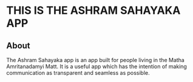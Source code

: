 # THIS IS THE ASHRAM SAHAYAKA APP

## About

The Ashram Sahayaka app is an app built for people living in the Matha Amritanadamyi Matt. It is a useful app which has the intention of making communication as transparent and seamless as possible.
